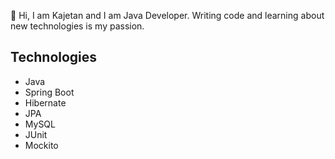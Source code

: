 👋 Hi, I am Kajetan and I am Java Developer.
Writing code and learning about new technologies is my passion.

## Technologies
- Java
- Spring Boot
- Hibernate
- JPA
- MySQL
- JUnit
- Mockito
